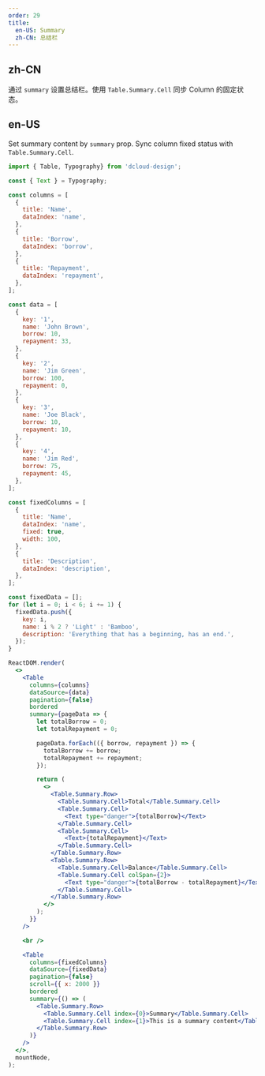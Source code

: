 ```yaml
---
order: 29
title:
  en-US: Summary
  zh-CN: 总结栏
---
```


## zh-CN

通过 `summary` 设置总结栏。使用 `Table.Summary.Cell` 同步 Column 的固定状态。

## en-US

Set summary content by `summary` prop. Sync column fixed status with `Table.Summary.Cell`.

```jsx
import { Table, Typography} from 'dcloud-design';

const { Text } = Typography;

const columns = [
  {
    title: 'Name',
    dataIndex: 'name',
  },
  {
    title: 'Borrow',
    dataIndex: 'borrow',
  },
  {
    title: 'Repayment',
    dataIndex: 'repayment',
  },
];

const data = [
  {
    key: '1',
    name: 'John Brown',
    borrow: 10,
    repayment: 33,
  },
  {
    key: '2',
    name: 'Jim Green',
    borrow: 100,
    repayment: 0,
  },
  {
    key: '3',
    name: 'Joe Black',
    borrow: 10,
    repayment: 10,
  },
  {
    key: '4',
    name: 'Jim Red',
    borrow: 75,
    repayment: 45,
  },
];

const fixedColumns = [
  {
    title: 'Name',
    dataIndex: 'name',
    fixed: true,
    width: 100,
  },
  {
    title: 'Description',
    dataIndex: 'description',
  },
];

const fixedData = [];
for (let i = 0; i < 6; i += 1) {
  fixedData.push({
    key: i,
    name: i % 2 ? 'Light' : 'Bamboo',
    description: 'Everything that has a beginning, has an end.',
  });
}

ReactDOM.render(
  <>
    <Table
      columns={columns}
      dataSource={data}
      pagination={false}
      bordered
      summary={pageData => {
        let totalBorrow = 0;
        let totalRepayment = 0;

        pageData.forEach(({ borrow, repayment }) => {
          totalBorrow += borrow;
          totalRepayment += repayment;
        });

        return (
          <>
            <Table.Summary.Row>
              <Table.Summary.Cell>Total</Table.Summary.Cell>
              <Table.Summary.Cell>
                <Text type="danger">{totalBorrow}</Text>
              </Table.Summary.Cell>
              <Table.Summary.Cell>
                <Text>{totalRepayment}</Text>
              </Table.Summary.Cell>
            </Table.Summary.Row>
            <Table.Summary.Row>
              <Table.Summary.Cell>Balance</Table.Summary.Cell>
              <Table.Summary.Cell colSpan={2}>
                <Text type="danger">{totalBorrow - totalRepayment}</Text>
              </Table.Summary.Cell>
            </Table.Summary.Row>
          </>
        );
      }}
    />

    <br />

    <Table
      columns={fixedColumns}
      dataSource={fixedData}
      pagination={false}
      scroll={{ x: 2000 }}
      bordered
      summary={() => (
        <Table.Summary.Row>
          <Table.Summary.Cell index={0}>Summary</Table.Summary.Cell>
          <Table.Summary.Cell index={1}>This is a summary content</Table.Summary.Cell>
        </Table.Summary.Row>
      )}
    />
  </>,
  mountNode,
);
```

<style>
  #components-table-demo-summary tfoot th,
  #components-table-demo-summary tfoot td {
    background: #fafafa;
  }
  [data-theme="dark"] #components-table-demo-summary tfoot th,
  [data-theme="dark"] #components-table-demo-summary tfoot td {
    background: #1d1d1d;
  }
</style>
